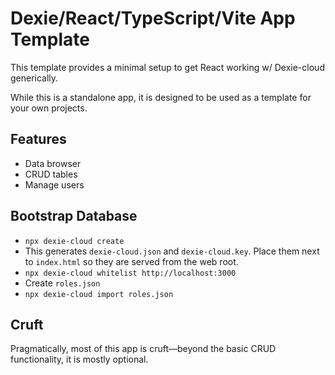 # Dexie/React/TypeScript/Vite App Template

This template provides a minimal setup to get React working w/ Dexie-cloud generically.

While this is a standalone app, it is designed to be used as a template for your own projects.


## Features

- Data browser
- CRUD tables
- Manage users


## Bootstrap Database

- `npx dexie-cloud create`
- This generates `dexie-cloud.json` and `dexie-cloud.key`. Place them next to `index.html` so they are served from the web root.
- `npx dexie-cloud whitelist http://localhost:3000`
- Create `roles.json`
- `npx dexie-cloud import roles.json`


## Cruft

Pragmatically, most of this app is cruft—beyond the basic CRUD functionality, it is mostly optional.
